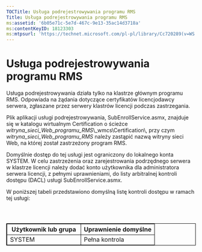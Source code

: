 ```yaml
---
TOCTitle: Usługa podrejestrowywania programu RMS
Title: Usługa podrejestrowywania programu RMS
ms:assetid: '6b05e71c-5e7d-467c-9e13-35ac14d3718a'
ms:contentKeyID: 18123303
ms:mtpsurl: 'https://technet.microsoft.com/pl-pl/library/Cc720289(v=WS.10)'
---
```


Usługa podrejestrowywania programu RMS
======================================

Usługa podrejestrowywania działa tylko na klastrze głównym programu RMS. Odpowiada na żądania dotyczące certyfikatów licencjodawcy serwera, zgłaszane przez serwery klastrów licencji podczas zastrzegania.

Plik aplikacji usługi podrejestrowywania, SubEnrollService.asmx, znajduje się w katalogu wirtualnym Certification o ścieżce *witryna\_sieci\_Web\_programu\_RMS*\\\_wmcs\\Certification\\, przy czym *witryna\_sieci\_Web\_programu\_RMS* należy zastąpić nazwą witryny sieci Web, na której został zastrzeżony program RMS.

Domyślnie dostęp do tej usługi jest ograniczony do lokalnego konta SYSTEM. W celu zastrzeżenia oraz zarejestrowania podrzędnego serwera w klastrze licencji należy dodać konto użytkownika dla administratora serwera licencji, z pełnymi uprawnieniami, do listy arbitralnej kontroli dostępu (DACL) usługi SubEnrollService.asmx.

W poniższej tabeli przedstawiono domyślną listę kontroli dostępu w ramach tej usługi:

###  

 
<table style="border:1px solid black;">
<colgroup>
<col width="50%" />
<col width="50%" />
</colgroup>
<thead>
<tr class="header">
<th style="border:1px solid black;" >Użytkownik lub grupa</th>
<th style="border:1px solid black;" >Uprawnienie domyślne</th>
</tr>
</thead>
<tbody>
<tr class="odd">
<td style="border:1px solid black;">SYSTEM</td>
<td style="border:1px solid black;">Pełna kontrola</td>
</tr>
</tbody>
</table>
